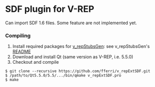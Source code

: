# SDF plugin for V-REP

Can import SDF 1.6 files. Some feature are not implemented yet.

### Compiling

1. Install required packages for [v_repStubsGen](https://github.com/fferri/v_repStubsGen): see v_repStubsGen's [README](external/v_repStubsGen/README.md)
2. Download and install Qt (same version as V-REP, i.e. 5.5.0)
3. Checkout and compile
```
$ git clone --recursive https://github.com/fferri/v_repExtSDF.git
$ /path/to/Qt5.5.0/5.5/.../bin/qmake v_repExtSDF.pro
$ make
```
